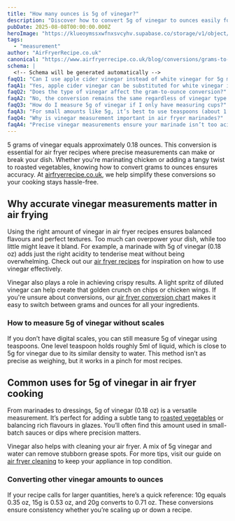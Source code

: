 ```yaml
---
title: "How many ounces is 5g of vinegar?"
description: "Discover how to convert 5g of vinegar to ounces easily for precise air fryer recipes. Get accurate measurements in seconds!"
pubDate: 2025-08-08T00:00:00.000Z
heroImage: "https://klueoymssxwfnxsvcyhv.supabase.co/storage/v1/object/public/Shmucket/how-many-ounces-is-5g-of-vinegar.webp"
tags:
  - "measurement"
author: "AirFryerRecipe.co.uk"
canonical: "https://www.airfryerrecipe.co.uk/blog/conversions/grams-to-ounces/how-many-ounces-is-5g-of-vinegar"
schema: |
  <!-- Schema will be generated automatically -->
faqQ1: "Can I use apple cider vinegar instead of white vinegar for 5g measurements?"
faqA1: "Yes, apple cider vinegar can be substituted for white vinegar in the same 5g (0.18 oz) quantity. The flavour profile will differ slightly, but the acidity level is similar enough for most recipes."
faqQ2: "Does the type of vinegar affect the gram-to-ounce conversion?"
faqA2: "No, the conversion remains the same regardless of vinegar type. Whether it’s balsamic, white, or rice vinegar, 5g always equals approximately 0.18 ounces."
faqQ3: "How do I measure 5g of vinegar if I only have measuring cups?"
faqA3: "For small amounts like 5g, it’s best to use teaspoons (about 1 tsp) rather than cups. Measuring cups aren’t precise enough for such small quantities in air fryer recipes."
faqQ4: "Why is vinegar measurement important in air fryer marinades?"
faqA4: "Precise vinegar measurements ensure your marinade isn’t too acidic, which could affect texture. 5g (0.18 oz) provides enough tang without compromising the meat’s ability to crisp up properly in the air fryer."
---
```

<p>5 grams of vinegar equals approximately 0.18 ounces. This conversion is essential for air fryer recipes where precise measurements can make or break your dish. Whether you're marinating chicken or adding a tangy twist to roasted vegetables, knowing how to convert grams to ounces ensures accuracy. At <a href=https://www.airfryerrecipe.co.uk>airfryerrecipe.co.uk</a>, we help simplify these conversions so your cooking stays hassle-free.</p>  

<h2>Why accurate vinegar measurements matter in air frying</h2>  
<p>Using the right amount of vinegar in air fryer recipes ensures balanced flavours and perfect textures. Too much can overpower your dish, while too little might leave it bland. For example, a marinade with 5g of vinegar (0.18 oz) adds just the right acidity to tenderise meat without being overwhelming. Check out our <a href=https://www.airfryerrecipe.co.uk/recipes>air fryer recipes</a> for inspiration on how to use vinegar effectively.</p>  

<p>Vinegar also plays a role in achieving crispy results. A light spritz of diluted vinegar can help create that golden crunch on chips or chicken wings. If you're unsure about conversions, our <a href=https://www.airfryerrecipe.co.uk/air-fryer-conversion-chart>air fryer conversion chart</a> makes it easy to switch between grams and ounces for all your ingredients.</p>  

<h3>How to measure 5g of vinegar without scales</h3>  
<p>If you don’t have digital scales, you can still measure 5g of vinegar using teaspoons. One level teaspoon holds roughly 5ml of liquid, which is close to 5g for vinegar due to its similar density to water. This method isn’t as precise as weighing, but it works in a pinch for most recipes.</p>  

<h2>Common uses for 5g of vinegar in air fryer cooking</h2>  
<p>From marinades to dressings, 5g of vinegar (0.18 oz) is a versatile measurement. It’s perfect for adding a subtle tang to <a href=https://www.airfryerrecipe.co.uk/recipe-category/vegetables>roasted vegetables</a> or balancing rich flavours in glazes. You’ll often find this amount used in small-batch sauces or dips where precision matters.</p>  

<p>Vinegar also helps with cleaning your air fryer. A mix of 5g vinegar and water can remove stubborn grease spots. For more tips, visit our guide on <a href=https://www.airfryerrecipe.co.uk/air-fryer-cleaner>air fryer cleaning</a> to keep your appliance in top condition.</p>  

<h3>Converting other vinegar amounts to ounces</h3>  
<p>If your recipe calls for larger quantities, here’s a quick reference: 10g equals 0.35 oz, 15g is 0.53 oz, and 20g converts to 0.71 oz. These conversions ensure consistency whether you’re scaling up or down a recipe.</p>
